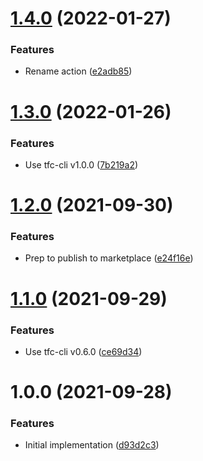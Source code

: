 # [1.4.0](https://github.com/cbsinteractive/delete-tfc-workspace-action/compare/1.3.0...1.4.0) (2022-01-27)


### Features

* Rename action ([e2adb85](https://github.com/cbsinteractive/delete-tfc-workspace-action/commit/e2adb850fdbfce98080e407908fed915244c0067))

# [1.3.0](https://github.com/cbsinteractive/delete-tfc-workspace-action/compare/1.2.0...1.3.0) (2022-01-26)


### Features

* Use tfc-cli v1.0.0 ([7b219a2](https://github.com/cbsinteractive/delete-tfc-workspace-action/commit/7b219a23ca88f68ef2678b7b3055d36c1086a3b6))

# [1.2.0](https://github.com/cbsinteractive/delete-tfc-workspace-action/compare/1.1.0...1.2.0) (2021-09-30)


### Features

* Prep to publish to marketplace ([e24f16e](https://github.com/cbsinteractive/delete-tfc-workspace-action/commit/e24f16e2ef29a2780b8cc9d07feb54c2c6969e5d))

# [1.1.0](https://github.com/cbsinteractive/delete-tfc-workspace-action/compare/1.0.0...1.1.0) (2021-09-29)


### Features

* Use tfc-cli v0.6.0 ([ce69d34](https://github.com/cbsinteractive/delete-tfc-workspace-action/commit/ce69d34dc06705c44204d3f5cf927a8b2fd69211))

# 1.0.0 (2021-09-28)


### Features

* Initial implementation ([d93d2c3](https://github.com/cbsinteractive/delete-tfc-workspace-action/commit/d93d2c378d1e62130f6d5b1152171eb9d9ebfd48))

